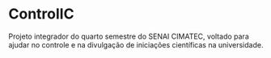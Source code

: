 # ControlIC
 Projeto integrador do quarto semestre do SENAI CIMATEC, voltado para ajudar no controle e na divulgação de iniciações científicas na universidade.
